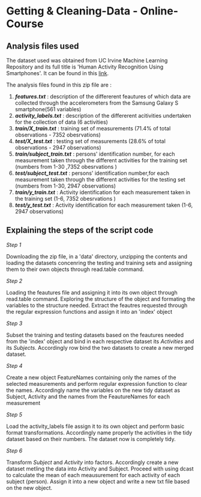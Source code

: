 # Getting & Cleaning-Data - Online-Course

## Analysis files used

The dataset used was obtained from UC Irvine Machine Learning Repository and its full title is 'Human Activity Recognition Using Smartphones'. It can be found in this [link](https://d396qusza40orc.cloudfront.net/getdata%2Fprojectfiles%2FUCI%20HAR%20Dataset.zip).

The analysis files found in this zip file are :
  1. ***features.txt*** : description of the differerent feautures of which data are collected through the accelerometers from the Samsung                           Galaxy S smartphone(561 variables)
  2. ***activity_labels.txt*** : description of the differerent acitivities undertaken for the collection of data (6 activities)
  3. ***train/X_train.txt*** : training set of measurements (71.4% of total observations - 7352 obesrvations)
  4. ***test/X_test.txt*** : testing set of measurements (28.6% of total observations - 2947 observations)
  5. ***train/subject_train.txt*** : persons' identification number, for each measurement taken through the different activities for the training set (numbers from 1-30 ,7352 obesrvations )
  6. ***test/subject_test.txt*** :  persons' identification number,for each measurement taken through the different activities for the testing set (numbers from 1-30, 2947 observations)
  7. ***train/y_train.txt*** : Activity identification for each measurement taken in the training set (1-6, 7352 obesrvations )
  8. ***test/y_test.txt*** : Activity identification for each measurement taken (1-6, 2947 observations)

## Explaining the steps of the script code

_Step 1_

Downloading the zip file, in a 'data' directory, unzipping the contents and loading the datasets concenring the testing and training sets and assigning them to their own objects through read.table command.

_Step 2_

Loading the feautures file and assigning it into its own object through read.table command. Exploring the structure of the object and formating the variables to the structure needed. Extract the feautres requested through the regular expression functions and assign it into an 'index' object

_Step 3_

Subset the training and testing datasets based on the feautures needed from the 'index' object and bind in each respective dataset its _Activities_ and its _Subjects_. Accordingly row bind the two datasets to create a new merged dataset.

_Step 4_

Create a new object FeatureNames containing only the names of the selected measurements and perform regular expression function to clear the names. Accordingly name the variables on the new tidy dataset as Subject, Activity and the names from the FeautureNames for each measurement

_Step 5_

Load the activity_labels file assign it to its own object and perform basic format transformations. Accordingly name properly the activities in the tidy dataset based on their numbers. The dataset now is completely tidy.

_Step 6_

Transform _Subject_ and _Activity_ into factors. Accordingly create a new dataset metling the data into Activity and Subject. Proceed with using dcast to calculate the mean of each meausurement for each activity of each subject (person). Assign it into a new object and write a new txt file based on the new object.
